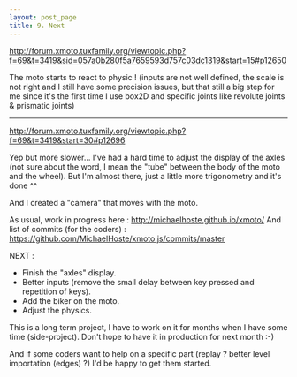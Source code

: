 ```yaml
---
layout: post_page
title: 9. Next
---
```


http://forum.xmoto.tuxfamily.org/viewtopic.php?f=69&t=3419&sid=057a0b280f5a7659593d757c03dc1319&start=15#p12650

The moto starts to react to physic ! (inputs are not well defined, the scale is not right and I still have some precision issues, but that still a big step for me since it's the first time I use box2D and specific joints like revolute joints & prismatic joints)

------

http://forum.xmoto.tuxfamily.org/viewtopic.php?f=69&t=3419&start=30#p12696

Yep but more slower... I've had a hard time to adjust the display of the axles (not sure about the word, I mean the "tube" between the body of the moto and the wheel). But I'm almost there, just a little more trigonometry and it's done ^^

And I created a "camera" that moves with the moto.

As usual, work in progress here : http://michaelhoste.github.io/xmoto/
And list of commits (for the coders) : https://github.com/MichaelHoste/xmoto.js/commits/master

NEXT :
* Finish the "axles" display.
* Better inputs (remove the small delay between key pressed and repetition of keys).
* Add the biker on the moto.
* Adjust the physics.

This is a long term project, I have to work on it for months when I have some time (side-project). Don't hope to have it in production for next month :-)

And if some coders want to help on a specific part (replay ? better level importation (edges) ?) I'd be happy to get them started.
